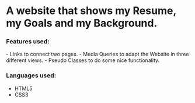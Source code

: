 <H1> A website that shows my Resume, my Goals and my Background. </h1>

<h3> Features used: </h3>
- Links to connect two pages.
- Media Queries to adapt the Website in three different views.
- Pseudo Classes to do some nice functionality.

<h3> Languages used: </h3>
<ul>
  <li> HTML5 </li>
  <li> CSS3 </li>
</ul>
